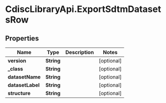 # CdiscLibraryApi.ExportSdtmDatasetsRow

## Properties

Name | Type | Description | Notes
------------ | ------------- | ------------- | -------------
**version** | **String** |  | [optional] 
**_class** | **String** |  | [optional] 
**datasetName** | **String** |  | [optional] 
**datasetLabel** | **String** |  | [optional] 
**structure** | **String** |  | [optional] 


